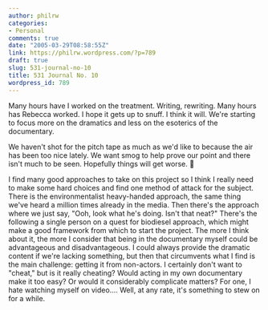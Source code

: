 ```yaml
---
author: philrw
categories:
- Personal
comments: true
date: "2005-03-29T08:58:55Z"
link: https://philrw.wordpress.com/?p=789
draft: true
slug: 531-journal-no-10
title: 531 Journal No. 10
wordpress_id: 789
---
```


Many hours have I worked on the treatment. Writing, rewriting. Many hours has Rebecca worked. I hope it gets up to snuff. I think it will. We're starting to focus more on the dramatics and less on the esoterics of the documentary.

We haven't shot for the pitch tape as much as we'd like to because the air has been too nice lately. We want smog to help prove our point and there isn't much to be seen. Hopefully things will get worse. :slightly_smiling_face:

I find many good approaches to take on this project so I think I really need to make some hard choices and find one method of attack for the subject. There is the environmentalist heavy-handed approach, the same thing we've heard a million times already in the media. Then there's the approach where we just say, "Ooh, look what he's doing. Isn't that neat?" There's the following a single person on a quest for biodiesel approach, which might make a good framework from which to start the project. The more I think about it, the more I consider that being in the documentary myself could be advantageous and disadvantageous. I could always provide the dramatic content if we're lacking something, but then that circumvents what I find is the main challenge: getting it from non-actors. I certainly don't want to "cheat," but is it really cheating? Would acting in my own documentary make it too easy? Or would it considerably complicate matters? For one, I hate watching myself on video.... Well, at any rate, it's something to stew on for a while.
